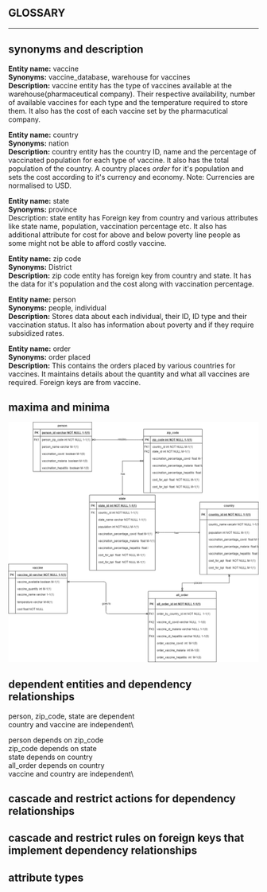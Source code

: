 GLOSSARY
----
----
synonyms and description
-----------------------

**Entity name:** vaccine\
**Synonyms:** vaccine_database, warehouse for vaccines\
**Description:** vaccine entity has the type of vaccines available at the warehouse(pharmaceutical company). Their respective availability, number of available vaccines for each type  and the temperature required to store them. It also has the cost of each vaccine set by the pharmacutical company.

**Entity name:** country\
**Synonyms:** nation\
**Description:** country entity has the country ID, name and the percentage of vaccinated population for each type of vaccine. It also has the total population of the country. A country places *order* for it's population and sets the cost according to it's currency and economy. Note: Currencies are normalised to USD.

**Entity name:** state\
**Synonyms:** province\
Description: state entity has Foreign key from country and various attributes like state name, population, vaccination percentage etc. It also has additional attribute for cost for above and below poverty line people as some might not be able to afford costly vaccine.

**Entity name:** zip code\
**Synonyms:** District\
**Description:** zip code entity has foreign key from country and state. It has the data for it's population and the cost along with vaccination percentage.

**Entity name:** person\
**Synonyms:** people, individual\
**Description:** Stores data about each individual, their ID, ID type and their vaccination status. It also has information about poverty and if they require subsidized rates.

**Entity name:** order\
**Synonyms:** order placed\
**Description:** This contains the orders placed by various countries for vaccines. It maintains details about the quantity and what all vaccines are required. Foreign keys are from vaccine.


maxima and minima
---------------------------
<!-- ![alt text](https://github.com/AmritRVardhan/CS480UIC/cs480-course-project-vaccine/blob/[branch]/image.jpg?raw=true) -->
![Alt text](https://github.com/CS480UIC/cs480-course-project-vaccine/blob/main/documentation/vaccine.drawio.png?raw=true "ER Diagram")

dependent entities and dependency relationships
---------------
person, zip_code, state are dependent\
country and vaccine are independent\

person depends on zip_code\
zip_code depends on state\
state depends on country\
all_order depends on country\
vaccine and country are independent\

cascade and restrict actions for dependency relationships
-----------------------


cascade and restrict rules on foreign keys that implement dependency relationships
----------------------------


attribute types
-----------------------------



